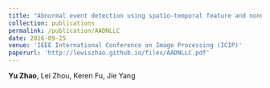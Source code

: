```yaml
---
title: "Abnormal event detection using spatio-temporal feature and nonnegative locality-constrained linear coding"
collection: publications
permalink: /publication/AADNLLC
date: 2016-09-25
venue: 'IEEE International Conference on Image Processing (ICIP)'
paperurl: 'http://lewiszhao.github.io/files/AADNLLC.pdf'
---
```


**Yu Zhao**, Lei Zhou, Keren Fu, Jie Yang